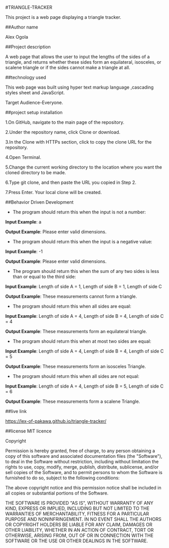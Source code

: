 #TRIANGLE-TRACKER

 This project is a web page displaying a triangle tracker.

##Author name

Alex Ogola

##Project description

A web page that allows the user to input the lengths of the sides of a triangle, and returns whether these sides form an equilateral, isosceles, or scalene triangle or if the sides cannot make a triangle at all.

##technology used

This web page was built using hyper text markup language ,cascading styles sheet and JavaScript.

Target Audience-Everyone.


##project setup installation

1.On GitHub, navigate to the main page of the repository.

2.Under the repository name, click Clone or download.

3.In the Clone with HTTPs section, click  to copy the clone URL for the repository.

4.Open Terminal.

5.Change the current working directory to the location where you want the cloned directory to be made.

6.Type git clone, and then paste the URL you copied in Step 2.

7.Press Enter. Your local clone will be created.

##Behavior Driven Development
* The program should return this when the input is not a number:

**Input Example**: a

**Output Example**: Please enter valid dimensions.

* The program should return this when the input is a negative value:

**Input Example**: -1

**Output Example**: Please enter valid dimensions.

* The program should return this when the sum of any two sides is less than or equal to the third side:

**Input Example**: Length of side A = 1, Length of side B = 1, Length of side C

**Output Example**: These measurements cannot form a triangle.

* The program should return this when all sides are equal:

**Input Example**: Length of side A = 4, Length of side B = 4, Length of side C = 4

**Output Example**: These measurements form an equilateral triangle.

* The program should return this when at most two sides are equal:

**Input Example**: Length of side A = 4, Length of side B = 4, Length of side C = 5

**Output Example**: These measurements form an isosceles Triangle.

* The program should return this when all sides are not equal:

**Input Example**: Length of side A = 4, Length of side B = 5, Length of side C = 6

**Output Example**: These measurements form a scalene Triangle.

##live link

https://lex-of-pakawa.github.io/triangle-tracker/


##license
MIT licence

Copyright <YEAR> <COPYRIGHT HOLDER>

Permission is hereby granted, free of charge, to any person obtaining a copy of this software and associated documentation files (the "Software"), to deal in the Software without restriction, including without limitation the rights to use, copy, modify, merge, publish, distribute, sublicense, and/or sell copies of the Software, and to permit persons to whom the Software is furnished to do so, subject to the following conditions:

The above copyright notice and this permission notice shall be included in all copies or substantial portions of the Software.

THE SOFTWARE IS PROVIDED "AS IS", WITHOUT WARRANTY OF ANY KIND, EXPRESS OR IMPLIED, INCLUDING BUT NOT LIMITED TO THE WARRANTIES OF MERCHANTABILITY, FITNESS FOR A PARTICULAR PURPOSE AND NONINFRINGEMENT. IN NO EVENT SHALL THE AUTHORS OR COPYRIGHT HOLDERS BE LIABLE FOR ANY CLAIM, DAMAGES OR OTHER LIABILITY, WHETHER IN AN ACTION OF CONTRACT, TORT OR OTHERWISE, ARISING FROM, OUT OF OR IN CONNECTION WITH THE SOFTWARE OR THE USE OR OTHER DEALINGS IN THE SOFTWARE.
